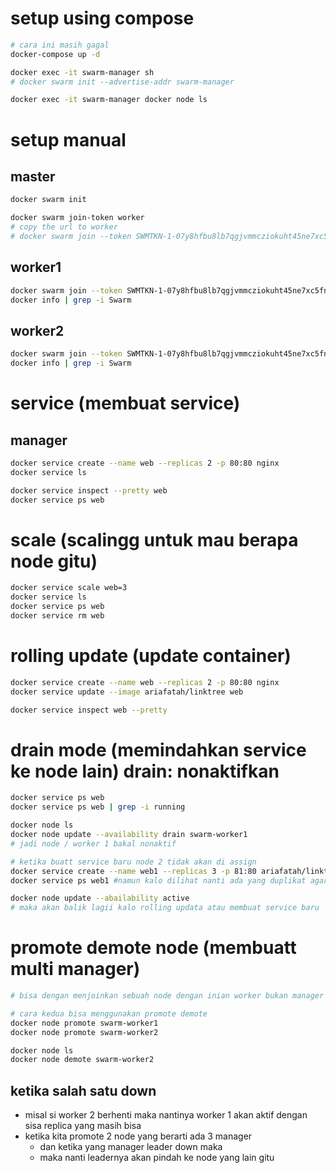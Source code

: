 # setup using compose
```bash
# cara ini masih gagal
docker-compose up -d

docker exec -it swarm-manager sh
# docker swarm init --advertise-addr swarm-manager

docker exec -it swarm-manager docker node ls
```

# setup manual
## master
```bash
docker swarm init

docker swarm join-token worker
# copy the url to worker
# docker swarm join --token SWMTKN-1-07y8hfbu8lb7qgjvmmcziokuht45ne7xc5fnvu8gntq2amgqe8-63pt2m2xmbdw8agz7mkkzxobi manager:2377
```

## worker1
```bash
docker swarm join --token SWMTKN-1-07y8hfbu8lb7qgjvmmcziokuht45ne7xc5fnvu8gntq2amgqe8-63pt2m2xmbdw8agz7mkkzxobi manager:2377
docker info | grep -i Swarm
```

## worker2
```bash
docker swarm join --token SWMTKN-1-07y8hfbu8lb7qgjvmmcziokuht45ne7xc5fnvu8gntq2amgqe8-63pt2m2xmbdw8agz7mkkzxobi manager:2377
docker info | grep -i Swarm
```

# service (membuat service)
## manager
```bash
docker service create --name web --replicas 2 -p 80:80 nginx
docker service ls

docker service inspect --pretty web
docker service ps web
```

# scale (scalingg untuk mau berapa node gitu)
```bash
docker service scale web=3
docker service ls
docker service ps web
docker service rm web
```

# rolling update (update container)
```bash
docker service create --name web --replicas 2 -p 80:80 nginx
docker service update --image ariafatah/linktree web

docker service inspect web --pretty
```

# drain mode (memindahkan service ke node lain) drain: nonaktifkan
```bash
docker service ps web
docker service ps web | grep -i running

docker node ls
docker node update --availability drain swarm-worker1
# jadi node / worker 1 bakal nonaktif

# ketika buatt service baru node 2 tidak akan di assign
docker service create --name web1 --replicas 3 -p 81:80 ariafatah/linktree
docker service ps web1 #namun kalo dilihat nanti ada yang duplikat agar replica memnuhi 3

docker node update --abailability active
# maka akan balik lagii kalo rolling updata atau membuat service baru
```

# promote demote node (membuatt multi manager)
```bash
# bisa dengan menjoinkan sebuah node dengan inian worker bukan manager

# cara kedua bisa menggunakan promote demote
docker node promote swarm-worker1
docker node promote swarm-worker2

docker node ls
docker node demote swarm-worker2
```

## ketika salah satu down
- misal si worker 2 berhenti maka nantinya worker 1 akan aktif dengan sisa replica yang masih bisa
- ketika kita promote 2 node yang berarti ada 3 manager
  - dan ketika yang manager leader down maka
  - maka nanti leadernya akan pindah ke node yang lain gitu